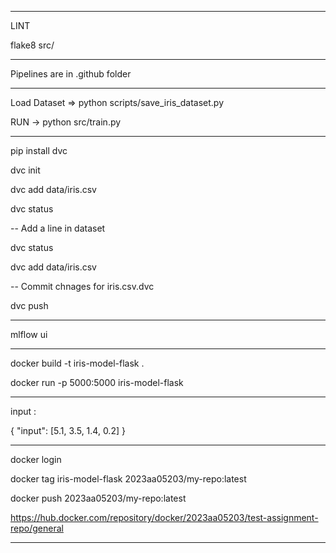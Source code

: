 -----------------------------------------------
LINT

flake8 src/

------------------------------------------------

Pipelines are in .github folder

-------------------------------------------------

Load Dataset => python scripts/save_iris_dataset.py

RUN -> python src/train.py

---------------------------------------------------

pip install dvc

dvc init

dvc add data/iris.csv

dvc status

-- Add a line in dataset

dvc status

dvc add data/iris.csv

-- Commit chnages for iris.csv.dvc

dvc push

---------------------------------------------------

mlflow ui

---------------------------------------------------
docker build -t iris-model-flask .


docker run -p 5000:5000 iris-model-flask

---------------------------------------------------

input :

{
  "input": [5.1, 3.5, 1.4, 0.2]
}

--------------------------------------------------------------------------

docker login

docker tag iris-model-flask 2023aa05203/my-repo:latest


docker push 2023aa05203/my-repo:latest


https://hub.docker.com/repository/docker/2023aa05203/test-assignment-repo/general

--------------------------------------------------------------------------